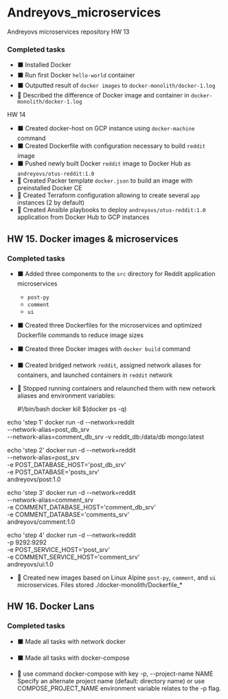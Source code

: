 # Andreyovs_microservices
Andreyovs microservices repository
HW 13
### Completed tasks

- :black_large_square: Installed Docker
- :black_large_square: Run first Docker `hello-world` container
- :black_large_square: Outputted result of `docker images` to `docker-monolith/docker-1.log`
- :large_orange_diamond: Described the difference of Docker image and container in `docker-monolith/docker-1.log`

HW 14

- :black_large_square: Created docker-host on GCP instance using `docker-machine` command
- :black_large_square: Created Dockerfile with configuration necessary to build `reddit` image
- :black_large_square: Pushed newly built Docker `reddit` image to Docker Hub as `andreyovs/otus-reddit:1.0`
- :large_orange_diamond: Created Packer template `docker.json` to build an image with preinstalled Docker CE
- :large_orange_diamond: Created Terraform configuration allowing to create several `app` instances (2 by default)
- :large_orange_diamond: Created Ansible playbooks to deploy `andreyovs/otus-reddit:1.0` application from Docker Hub to GCP instances

## HW 15. Docker images & microservices

### Completed tasks

- :black_large_square: Added three components to the `src` directory for Reddit application microservices
  - `post-py`
  - `comment`
  - `ui`
- :black_large_square: Created three Dockerfiles for the microservices and optimized Dockerfile commands to reduce image sizes
- :black_large_square: Created three Docker images with `docker build` command
- :black_large_square: Created bridged network `reddit`, assigned network aliases for containers, and launched containers in `reddit` network
- :large_orange_diamond: Stopped running containers and relaunched them with new network aliases and environment variables:

  #!/bin/bash
docker kill $(docker ps -q)

echo 'step 1'
docker run -d --network=reddit \
--network-alias=post_db_srv \
--network-alias=comment_db_srv -v reddit_db:/data/db mongo:latest

echo 'step 2'
docker run -d --network=reddit \
--network-alias=post_srv \
-e POST_DATABASE_HOST='post_db_srv' \
-e POST_DATABASE='posts_srv' \
andreyovs/post:1.0

echo 'step 3'
docker run -d --network=reddit \
--network-alias=comment_srv \
-e COMMENT_DATABASE_HOST='comment_db_srv' \
-e COMMENT_DATABASE='comments_srv' \
andreyovs/comment:1.0

echo 'step 4'
docker run -d --network=reddit \
-p 9292:9292 \
-e POST_SERVICE_HOST='post_srv' \
-e COMMENT_SERVICE_HOST='comment_srv' \
andreyovs/ui:1.0

- :large_orange_diamond: Created new images based on Linux Alpine  `post-py`, `comment`, and `ui` microservices. Files  stored ./docker-monolith/Dockerfile_*

## HW 16. Docker Lans

### Completed tasks

- :black_large_square: Made all tasks with network docker
- :black_large_square: Made all tasks with docker-compose

- :large_orange_diamond: use command docker-compose with key -p, --project-name NAME Specify an alternate project name (default: directory name) or use  COMPOSE_PROJECT_NAME environment variable relates to the -p flag.
